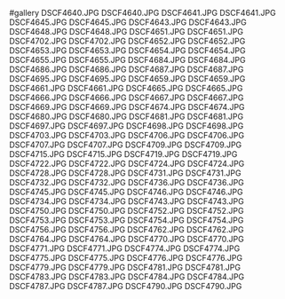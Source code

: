 #gallery
DSCF4640.JPG	DSCF4640.JPG
DSCF4641.JPG	DSCF4641.JPG
DSCF4645.JPG	DSCF4645.JPG
DSCF4643.JPG	DSCF4643.JPG
DSCF4648.JPG	DSCF4648.JPG
DSCF4651.JPG	DSCF4651.JPG
DSCF4702.JPG	DSCF4702.JPG
DSCF4652.JPG	DSCF4652.JPG
DSCF4653.JPG	DSCF4653.JPG
DSCF4654.JPG	DSCF4654.JPG
DSCF4655.JPG	DSCF4655.JPG
DSCF4684.JPG	DSCF4684.JPG
DSCF4686.JPG	DSCF4686.JPG
DSCF4687.JPG	DSCF4687.JPG
DSCF4695.JPG	DSCF4695.JPG
DSCF4659.JPG	DSCF4659.JPG
DSCF4661.JPG	DSCF4661.JPG
DSCF4665.JPG	DSCF4665.JPG
DSCF4666.JPG	DSCF4666.JPG
DSCF4667.JPG	DSCF4667.JPG
DSCF4669.JPG	DSCF4669.JPG
DSCF4674.JPG	DSCF4674.JPG
DSCF4680.JPG	DSCF4680.JPG
DSCF4681.JPG	DSCF4681.JPG
DSCF4697.JPG	DSCF4697.JPG
DSCF4698.JPG	DSCF4698.JPG
DSCF4703.JPG	DSCF4703.JPG
DSCF4706.JPG	DSCF4706.JPG
DSCF4707.JPG	DSCF4707.JPG
DSCF4709.JPG	DSCF4709.JPG
DSCF4715.JPG	DSCF4715.JPG
DSCF4719.JPG	DSCF4719.JPG
DSCF4722.JPG	DSCF4722.JPG
DSCF4724.JPG	DSCF4724.JPG
DSCF4728.JPG	DSCF4728.JPG
DSCF4731.JPG	DSCF4731.JPG
DSCF4732.JPG	DSCF4732.JPG
DSCF4736.JPG	DSCF4736.JPG
DSCF4745.JPG	DSCF4745.JPG
DSCF4746.JPG	DSCF4746.JPG
DSCF4734.JPG	DSCF4734.JPG
DSCF4743.JPG	DSCF4743.JPG
DSCF4750.JPG	DSCF4750.JPG
DSCF4752.JPG	DSCF4752.JPG
DSCF4753.JPG	DSCF4753.JPG
DSCF4754.JPG	DSCF4754.JPG
DSCF4756.JPG	DSCF4756.JPG
DSCF4762.JPG	DSCF4762.JPG
DSCF4764.JPG	DSCF4764.JPG
DSCF4770.JPG	DSCF4770.JPG
DSCF4771.JPG	DSCF4771.JPG
DSCF4774.JPG	DSCF4774.JPG
DSCF4775.JPG	DSCF4775.JPG
DSCF4776.JPG	DSCF4776.JPG
DSCF4779.JPG	DSCF4779.JPG
DSCF4781.JPG	DSCF4781.JPG
DSCF4783.JPG	DSCF4783.JPG
DSCF4784.JPG	DSCF4784.JPG
DSCF4787.JPG	DSCF4787.JPG
DSCF4790.JPG	DSCF4790.JPG
